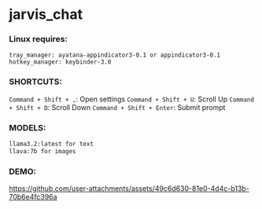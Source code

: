 # jarvis_chat

### Linux requires:

```
tray_manager: ayatana-appindicator3-0.1 or appindicator3-0.1
hotkey_manager: keybinder-3.0
```

### SHORTCUTS:

`Command + Shift + ,`: Open settings
`Command + Shift + U`: Scroll Up
`Command + Shift + D`: Scroll Down
`Command + Shift + Enter`: Submit prompt

### MODELS:

```bash
llama3.2:latest for text
llava:7b for images
```

### DEMO:



https://github.com/user-attachments/assets/49c6d630-81e0-4d4c-b13b-70b6e4fc396a

